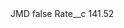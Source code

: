 <?xml version="1.0" encoding="UTF-8"?>
<CustomMetadata xmlns="http://soap.sforce.com/2006/04/metadata" xmlns:xsi="http://www.w3.org/2001/XMLSchema-instance" xmlns:xsd="http://www.w3.org/2001/XMLSchema">
    <label>JMD</label>
    <protected>false</protected>
    <values>
        <field>Rate__c</field>
        <value xsi:type="xsd:double">141.52</value>
    </values>
</CustomMetadata>

